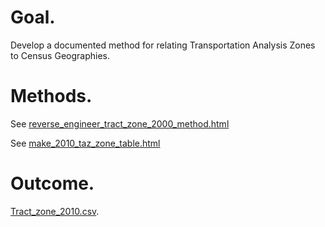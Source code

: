 # Goal. 

Develop a documented method for relating Transportation Analysis Zones to Census Geographies.   

# Methods. 

See [reverse_engineer_tract_zone_2000_method.html](https://bayareametro.github.io/Data-And-Visualization-Projects/census_examples/taz_tract/reverse_engineer_tract_zone_2000_method.html)   

See [make_2010_taz_zone_table.html](https://bayareametro.github.io/Data-And-Visualization-Projects/census_examples/taz_tract/make_2010_taz_zone_table.html)   

# Outcome. 

[Tract_zone_2010.csv](https://github.com/BayAreaMetro/Data-And-Visualization-Projects/blob/master/census_examples/taz_tract/Tract_zone_2010.csv).  

